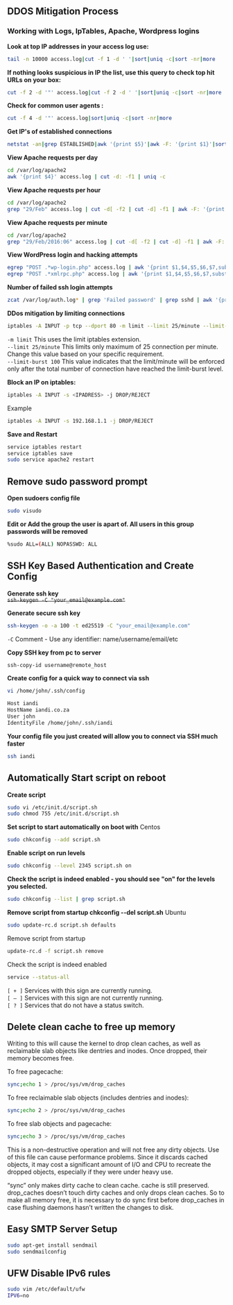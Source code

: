 ## DDOS Mitigation Process
### Working with Logs, IpTables, Apache, Wordpress logins

**Look at top IP addresses in your access log use:**
```bash
tail -n 10000 access.log|cut -f 1 -d ' '|sort|uniq -c|sort -nr|more 
```

**If nothing looks suspicious in IP the list, use this query to check top hit URLs on your box:**
```bash
cut -f 2 -d '"' access.log|cut -f 2 -d ' '|sort|uniq -c|sort -nr|more 
```

**Check for common user agents :** 
```bash
cut -f 4 -d '"' access.log|sort|uniq -c|sort -nr|more 
```

**Get IP's of established connections**
```bash
netstat -an|grep ESTABLISHED|awk '{print $5}'|awk -F: '{print $1}'|sort|uniq -c|awk '{ printf("%s\t%s\t",$2,$1); for (i = 0; i < $1; i++) {printf("*")}; print ""}' 
```

**View Apache requests per day**
```bash
cd /var/log/apache2 
awk '{print $4}' access.log | cut -d: -f1 | uniq -c 
```

**View Apache requests per hour**
```bash
cd /var/log/apache2 
grep "29/Feb" access.log | cut -d[ -f2 | cut -d] -f1 | awk -F: '{print $2":00"}' | sort -n | uniq -c 
```

**View Apache requests per minute**
```bash
cd /var/log/apache2 
grep "29/Feb/2016:06" access.log | cut -d[ -f2 | cut -d] -f1 | awk -F: '{print $2":"$3}' | sort -nk1 -nk2 | uniq -c | awk '{ if ($1 > 10) print $0}' 
```

**View WordPress login and hacking attempts**
```bash
egrep "POST .*wp-login.php" access.log | awk '{print $1,$4,$5,$6,$7,substr($0, index($0,$12))}' | awk '{print $1}' | sort -n | uniq -c | sort -n | sed 's/[ ]*//' 
egrep "POST .*xmlrpc.php" access.log | awk '{print $1,$4,$5,$6,$7,substr($0, index($0,$12))}' | awk '{print $1}' | sort -n | uniq -c | sort -n | sed 's/[ ]*//' 
```

**Number of failed ssh login attempts**
```bash
zcat /var/log/auth.log* | grep 'Failed password' | grep sshd | awk '{print $1,$2}' | sort -k 1,1M -k 2n | uniq -c 
```

**DDos mitigation by limiting connections**
```bash
iptables -A INPUT -p tcp --dport 80 -m limit --limit 25/minute --limit-burst 100 -j ACCEPT 
```
`-m limit` This uses the limit iptables extension.    
`--limit 25/minute` This limits only maximum of 25 connection per minute. Change this value based on your specific requirement.   
`--limit-burst 100` This value indicates that the limit/minute will be enforced only after the total number of connection have reached the limit-burst level.   


**Block an IP on iptables:**
```bash
iptables -A INPUT -s <IPADRESS> -j DROP/REJECT  
```

Example
```bash
iptables -A INPUT -s 192.168.1.1 -j DROP/REJECT 
```

**Save and Restart**
```bash
service iptables restart 
service iptables save 
sudo service apache2 restart  
```


## Remove sudo password prompt

**Open sudoers config file**
```bash
sudo visudo 
```
**Edit or Add the group the user is apart of. All users in this group passwords will be removed**
```bash
%sudo ALL=(ALL) NOPASSWD: ALL 
```

## SSH Key Based Authentication and Create Config

**Generate ssh key**  
<s>`ssh-keygen -C "your_email@example.com"`</s>

**Generate secure ssh key**
```bash 
ssh-keygen -o -a 100 -t ed25519 -C "your_email@example.com"
```
`-C` Comment - Use any identifier: name/username/email/etc


**Copy SSH key from pc to server**
```bash
ssh-copy-id username@remote_host 
```

**Create config for a quick way to connect via ssh**
```bash
vi /home/john/.ssh/config 

Host iandi
HostName iandi.co.za
User john
IdentityFile /home/john/.ssh/iandi 
```

**Your config file you just created will allow you to connect via SSH much faster**
```bash
ssh iandi 
```


## Automatically Start script on reboot

**Create script**
```bash
sudo vi /etc/init.d/script.sh 
sudo chmod 755 /etc/init.d/script.sh
```

**Set script to start automatically on boot with**
Centos
```bash
sudo chkconfig --add script.sh 
```

**Enable script on run levels**
```bash
sudo chkconfig --level 2345 script.sh on 
```

**Check the script is indeed enabled - you should see "on" for the levels you selected.**
```bash
sudo chkconfig --list | grep script.sh 
```

**Remove script from startup chkconfig --del script.sh**
Ubuntu
```bash
sudo update-rc.d script.sh defaults 
```
Remove script from startup
```bash
update-rc.d -f script.sh remove 
```
Check the script is indeed enabled
```bash
service --status-all 
```
`[ + ]` Services with this sign are currently running.  
`[ – ]` Services with this sign are not currently running.   
`[ ? ]` Services that do not have a status switch. 


## Delete clean cache to free up memory

Writing to this will cause the kernel to drop clean caches, as well as reclaimable slab objects like dentries and inodes. Once dropped, their memory becomes free.

To free pagecache:
```bash
sync;echo 1 > /proc/sys/vm/drop_caches
```
To free reclaimable slab objects (includes dentries and inodes):
```bash
sync;echo 2 > /proc/sys/vm/drop_caches
```
To free slab objects and pagecache:
```bash
sync;echo 3 > /proc/sys/vm/drop_caches
```
This is a non-destructive operation and will not free any dirty objects. Use of this file can cause performance problems. Since it discards cached objects, it may cost a significant amount of I/O and CPU to recreate the dropped objects, especially if they were under heavy use.

“sync” only makes dirty cache to clean cache. cache is still preserved. drop_caches doesn’t touch dirty caches and only drops clean caches. So to make all memory free, it is necessary to do sync first before drop_caches in case flushing daemons hasn’t written the changes to disk.


## Easy SMTP Server Setup

```bash
sudo apt-get install sendmail 
sudo sendmailconfig 
```

## UFW Disable IPv6 rules

```bash
sudo vim /etc/default/ufw 
IPV6=no 
```
